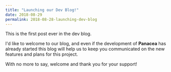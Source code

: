 ```yaml
---
title: "Launching our Dev Blog!"
date: 2018-08-29
permalink: 2018-08-28-launching-dev-blog
---
```


This is the first post ever in the dev blog.

I'd like to welcome to our blog, and even if the development of **Panacea** has already started this blog will help us to keep you communicated on the new features and plans for this project.

With no more to say, welcome and thank you for your support!
